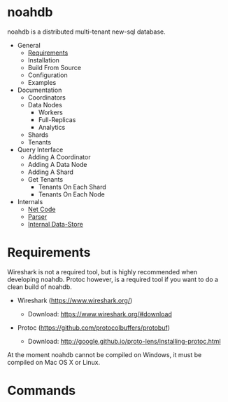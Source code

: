 # noahdb

noahdb is a distributed multi-tenant new-sql database.

- General
    - [Requirements](/docs/README.md#requirements)
    - Installation
    - Build From Source
    - Configuration
    - Examples
- Documentation
    - Coordinators
    - Data Nodes
        - Workers
        - Full-Replicas
        - Analytics
    - Shards
    - Tenants
- Query Interface
    - Adding A Coordinator
    - Adding A Data Node
    - Adding A Shard
    - Get Tenants
        - Tenants On Each Shard
        - Tenants On Each Node
- Internals
    - [Net Code](/docs/NetCode.md)
    - [Parser](/docs/Parser.md)
    - [Internal Data-Store](/docs/InternalDatastore.md)
    
# Requirements

Wireshark is not a required tool, but is highly recommended when developing noahdb.
Protoc however, is a required tool if you want to do a clean build of noahdb.

- Wireshark (https://www.wireshark.org/)
    - Download: https://www.wireshark.org/#download
    
    
- Protoc (https://github.com/protocolbuffers/protobuf)
    - Download: http://google.github.io/proto-lens/installing-protoc.html
    
At the moment noahdb cannot be compiled on Windows, it must be compiled on Mac OS X or Linux.

# Commands
